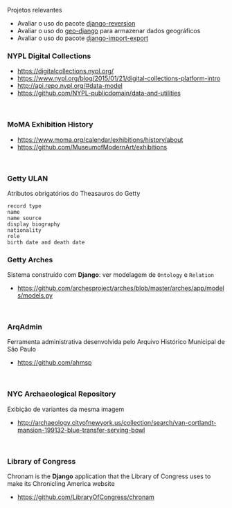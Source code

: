 Projetos relevantes

* Avaliar o uso do pacote [django-reversion](https://github.com/etianen/django-reversion)
* Avaliar o uso do [geo-django](https://docs.djangoproject.com/en/2.0/ref/contrib/gis/) para armazenar dados geográficos
* Avaliar o uso do pacote [django-import-export](https://github.com/django-import-export/django-import-export)


### NYPL Digital Collections
* https://digitalcollections.nypl.org/
* https://www.nypl.org/blog/2015/01/21/digital-collections-platform-intro
* http://api.repo.nypl.org/#data-model
* https://github.com/NYPL-publicdomain/data-and-utilities

&nbsp;

### MoMA Exhibition History
* https://www.moma.org/calendar/exhibitions/history/about
* https://github.com/MuseumofModernArt/exhibitions

&nbsp;

### Getty ULAN

Atributos obrigatórios do Theasauros do Getty

```
record type
name
name source
display biography
nationality
role
birth date and death date
```


### Getty Arches

Sistema construído com **Django**: ver modelagem de `Ontology` e `Relation`

* https://github.com/archesproject/arches/blob/master/arches/app/models/models.py

&nbsp;

### ArqAdmin

Ferramenta administrativa desenvolvida pelo Arquivo Histórico Municipal de São Paulo

* https://github.com/ahmsp

&nbsp;


### NYC Archaeological Repository

Exibição de variantes da mesma imagem

* http://archaeology.cityofnewyork.us/collection/search/van-cortlandt-mansion-199132-blue-transfer-serving-bowl

&nbsp;

### Library of Congress

Chronam is the **Django** application that the Library of Congress uses to make its Chronicling America website

* https://github.com/LibraryOfCongress/chronam
